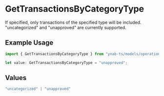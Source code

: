 # GetTransactionsByCategoryType

If specified, only transactions of the specified type will be included. "uncategorized" and "unapproved" are currently supported.

## Example Usage

```typescript
import { GetTransactionsByCategoryType } from "ynab-ts/models/operations";

let value: GetTransactionsByCategoryType = "unapproved";
```

## Values

```typescript
"uncategorized" | "unapproved"
```